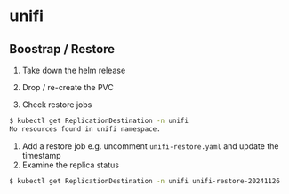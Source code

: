 # unifi

## Boostrap / Restore

1. Take down the helm release
1. Drop / re-create the PVC

1. Check restore jobs

```bash
$ kubectl get ReplicationDestination -n unifi
No resources found in unifi namespace.
```
1. Add a restore job e.g. uncomment `unifi-restore.yaml` and update the timestamp
1. Examine the replica status

```bash
$ kubectl get ReplicationDestination -n unifi unifi-restore-20241126
```
